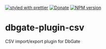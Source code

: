 [![styled with prettier](https://img.shields.io/badge/styled_with-prettier-ff69b4.svg)](https://github.com/prettier/prettier)
[![Donate](https://img.shields.io/badge/donate-paypal-blue.svg)](https://paypal.me/JanProchazkaCz/30eur)
[![NPM version](https://img.shields.io/npm/v/dbgate-plugin-csv.svg)](https://www.npmjs.com/package/dbgate-plugin-csv)

# dbgate-plugin-csv

CSV import/export plugin for DbGate
